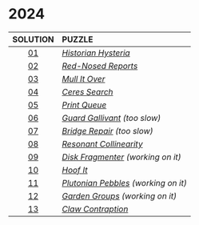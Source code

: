 # 2024

|    SOLUTION     | PUZZLE                                                                      |
|:---------------:|:----------------------------------------------------------------------------|
| [01](Day01.php) | *[Historian Hysteria](https://adventofcode.com/2024/day/1)*                 |
| [02](Day02.php) | *[Red-Nosed Reports](https://adventofcode.com/2024/day/2)*                  |
| [03](Day03.php) | *[Mull It Over](https://adventofcode.com/2024/day/3)*                       |
| [04](Day04.php) | *[Ceres Search](https://adventofcode.com/2024/day/4)*                       |
| [05](Day05.php) | *[Print Queue](https://adventofcode.com/2024/day/5)*                        |
| [06](Day06.php) | *[Guard Gallivant](https://adventofcode.com/2024/day/6) (too slow)*         |
| [07](Day07.php) | *[Bridge Repair](https://adventofcode.com/2024/day/7) (too slow)*           |
| [08](Day08.php) | *[Resonant Collinearity](https://adventofcode.com/2024/day/8)*              |
| [09](Day09.php) | *[Disk Fragmenter](https://adventofcode.com/2024/day/9) (working on it)*    |
| [10](Day10.php) | *[Hoof It](https://adventofcode.com/2024/day/10)*                           |
| [11](Day11.php) | *[Plutonian Pebbles](https://adventofcode.com/2024/day/11) (working on it)* |
| [12](Day12.php) | *[Garden Groups](https://adventofcode.com/2024/day/12) (working on it)*     |
| [13](Day13.php) | *[Claw Contraption](https://adventofcode.com/2024/day/13)*                  |